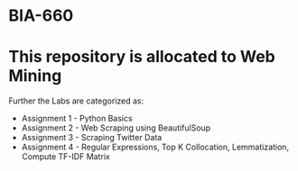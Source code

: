 # BIA-660
# This repository is allocated to Web Mining
Further the Labs are categorized as:
- Assignment 1 - Python Basics
- Assignment 2 - Web Scraping using BeautifulSoup
- Assignment 3 - Scraping Twitter Data 
- Assignment 4 - Regular Expressions, Top K Collocation, Lemmatization, Compute TF-IDF Matrix
  
